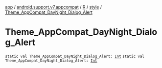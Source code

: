 [app](../../../index.md) / [android.support.v7.appcompat](../../index.md) / [R](../index.md) / [style](index.md) / [Theme_AppCompat_DayNight_Dialog_Alert](.)

# Theme_AppCompat_DayNight_Dialog_Alert

`static val Theme_AppCompat_DayNight_Dialog_Alert: `[`Int`](https://kotlinlang.org/api/latest/jvm/stdlib/kotlin/-int/index.html)
`static val Theme_AppCompat_DayNight_Dialog_Alert: `[`Int`](https://kotlinlang.org/api/latest/jvm/stdlib/kotlin/-int/index.html)